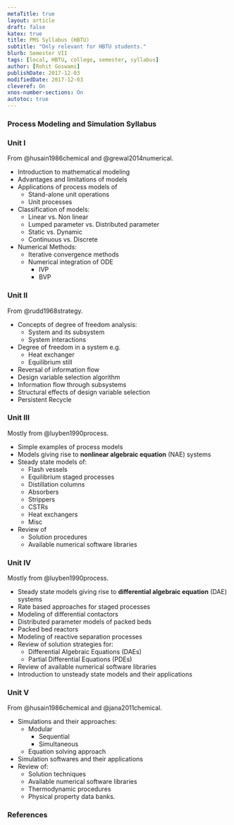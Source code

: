 ```yaml
---
metaTitle: true
layout: article
draft: false
katex: true
title: PMS Syllabus (HBTU)
subtitle: "Only relevant for HBTU students."
blurb: Semester VII
tags: [local, HBTU, college, semester, syllabus]
author: [Rohit Goswami]
publishDate: 2017-12-03
modifiedDate: 2017-12-03
cleveref: On
xnos-number-sections: On
autotoc: true
---
```


### Process Modeling and Simulation Syllabus

### Unit I

From @husain1986chemical and @grewal2014numerical.

- Introduction to mathematical modeling
- Advantages and limitations of models
- Applications of process models of
  - Stand-alone unit operations
  - Unit processes
- Classification of models:
  - Linear vs. Non linear
  - Lumped parameter vs. Distributed parameter
  - Static vs. Dynamic
  - Continuous vs. Discrete
- Numerical Methods:
  - Iterative convergence methods
  - Numerical integration of ODE
    - IVP
    - BVP

### Unit II

From @rudd1968strategy.

- Concepts of degree of freedom analysis:
  - System and its subsystem
  - System interactions
- Degree of freedom in a system e.g.
  - Heat exchanger
  - Equilibrium still
- Reversal of information flow
- Design variable selection algorithm
- Information flow through subsystems
- Structural effects of design variable selection
- Persistent Recycle

### Unit III

Mostly from @luyben1990process.

- Simple examples of process models
- Models giving rise to **nonlinear algebraic equation** (NAE) systems
- Steady state models of:
  - Flash vessels
  - Equilibrium staged processes
  - Distillation columns
  - Absorbers
  - Strippers
  - CSTRs
  - Heat exchangers
  - Misc
- Review of
  - Solution procedures
  - Available numerical software libraries

### Unit IV

Mostly from @luyben1990process.

- Steady state models giving rise to **differential algebraic equation** (DAE) systems
- Rate based approaches for staged processes
- Modeling of differential contactors
- Distributed parameter models of packed beds
- Packed bed reactors
- Modeling of reactive separation processes
- Review of solution strategies for:
  - Differential Algebraic Equations (DAEs)
  - Partial Differential Equations (PDEs)
- Review of available numerical software libraries
- Introduction to unsteady state models and their applications

### Unit V

From @husain1986chemical and @jana2011chemical.

- Simulations and their approaches:
  - Modular
    - Sequential
    - Simultaneous
  - Equation solving approach
- Simulation softwares and their applications
- Review of:
  - Solution techniques
  - Available numerical software libraries
  - Thermodynamic procedures
  - Physical property data banks.

### References

